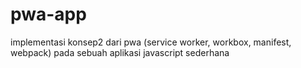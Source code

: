 # pwa-app
implementasi konsep2 dari pwa (service worker, workbox, manifest, webpack) pada sebuah aplikasi javascript sederhana
